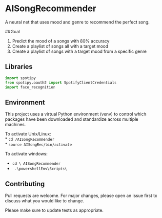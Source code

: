 # AISongRecommender
A neural net that uses mood and genre to recommend the perfect song.

##Goal
   1) Predict the mood of a songs with 80% accuracy 
   2) Create a playlist of songs all with a target mood
   3) Create a playlist of songs with a target mood from a specific genre

## Libraries

```python
import spotipy
from spotipy.oauth2 import SpotifyClientCredentials
import face_recognition

```

## Environment

This project uses a virtual Python environment (venv) to control which packages 
have been downloaded and standardize across multiple machines.

To activate Unix/Linux: <br>
    * ```cd /AISongRecommender ```<br>
    * ``` source AISongRec/bin/activate ```

To activate windows: <br>
* ```cd \ AISongRecommender ```<br>
* ``` .\powershellEnv\Scripts\```

## Contributing
Pull requests are welcome. For major changes, please open an issue first to discuss what you would like to change.

Please make sure to update tests as appropriate.


